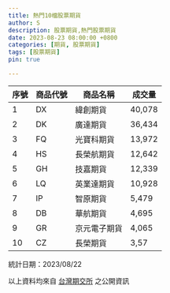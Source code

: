 ```yaml
---
title: 熱門10檔股票期貨
author: S
description: 股票期貨,熱門股票期貨
date: 2023-08-23 08:00:00 +0800
categories: [期貨, 股票期貨]
tags: [股票期貨]
pin: true

---
```


| 序號 | 商品代號 | 商品名稱   | 成交量     |
|----|------|--------|---------|
| 1  | DX   | 緯創期貨   | 40,078  |
| 2  | DK   | 廣達期貨   | 36,434  |
| 3  | FQ   | 光寶科期貨  | 13,972  |
| 4  | HS   | 長榮航期貨  | 12,642  |
| 5  | GH   | 技嘉期貨   | 12,339  |
| 6  | LQ   | 英業達期貨  | 10,928  |
| 7  | IP   | 智原期貨   | 5,479   |
| 8  | DB   | 華航期貨   | 4,695   |
| 9  | GR   | 京元電子期貨 | 4,065   |
| 10 | CZ   | 長榮期貨   | 3,57    |

統計日期：2023/08/22

以上資料均來自 [台灣期交所](https://www.taifex.com.tw/cht/index) 之公開資訊

<!-- ## 開戶方式

+ 臨櫃開戶(台北市中正區重慶南路一段2號8樓)

+ 線上開戶

+ 預約外開 (立即加 **[Line  ](https://line.me/ti/p/r6s_aDAbYM)**      預約開戶)

## **線上** 開戶資格

+ **未**在本公司開立期貨帳戶，或已有帳戶半年內未交易者。     

+ 限中華民國籍自然人(非本國籍須預約臨櫃開戶)，且年滿**20**歲未超過**70**歲者        
(超過70歲者須至臨櫃辦理開戶  **[立即加LINE預約開戶](https://reurl.cc/GA0AyA)**)

+ 僅具中華民國稅務居民身份 (**[非本國籍請先閱讀](https://line.me/ti/p/r6s_aDAbYM)**)

+ 線上開戶額度為新台幣50萬不須財力證明，最高放寬至新台幣100萬(欲提高須臨櫃補齊印鑑資料)

## **線上** 開戶所需證件

+ 身分證之正面、反面圖檔

+ 第二身份證明文件 (健保卡、駕照、護照、戶口名簿、戶籍謄本) 正面圖檔

+ 網銀或實體存摺圖檔 (**存摺封面簽名及西元年月日**，約定出入金銀行使用)

+ 個人手持身份證及清楚合照,若有約定外幣存摺者需另持外幣存摺合照


## **臨櫃** 所需證件

+ 身分證正本

+ 第二證件正本（健保卡、駕照、護照、戶口名簿、戶籍謄本）擇一

+ 銀行存摺正本（入金可約定3個、出金只可約定1個）

+ 印章（可帶 可不帶）

+ 額度如需超過50萬，請備妥財力證明

    + 入金權益數做申請(最快最方便)      
    
    + 存款證明
        + 存款證明文件三日內最近一筆存款餘額為憑(需付存摺封面及內頁)

    + 不動產 ([不動產交易登錄資訊](http://lvr.land.moi.gov.tw))
        + 權狀影本、登記謄本  
        + 最近其地價稅單、房屋稅單  
    
 -->

